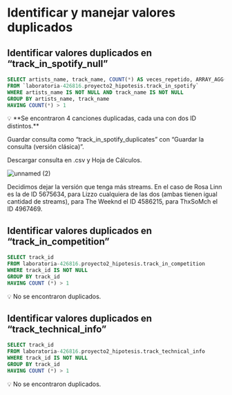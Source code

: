 # Identificar y manejar valores duplicados

## Identificar valores duplicados en “track_in_spotify_null”

```sql
SELECT artists_name, track_name, COUNT(*) AS veces_repetido, ARRAY_AGG(track_id) AS track_ids, ARRAY_AGG(streams) AS streams
FROM `laboratoria-426816.proyecto2_hipotesis.track_in_spotify`
WHERE artists_name IS NOT NULL AND track_name IS NOT NULL
GROUP BY artists_name, track_name
HAVING COUNT(*) > 1
```

<aside>
💡 **Se encontraron 4 canciones duplicadas, cada una con dos ID distintos.**

Guardar consulta como “track_in_spotify_duplicates” con “Guardar la consulta (versión clásica)”.

Descargar consulta en .csv y Hoja de Cálculos.

</aside>

![unnamed (2)](https://github.com/user-attachments/assets/ca5afd40-e44a-4e43-a71f-d49046d431d5)

Decidimos dejar la versión que tenga más streams. En el caso de Rosa Linn es la de ID 5675634, para Lizzo cualquiera de las dos (ambas tienen igual cantidad de streams), para The Weeknd el ID 4586215, para ThxSoMch el ID 4967469.

## Identificar valores duplicados en “track_in_competition”

```sql
SELECT track_id
FROM laboratoria-426816.proyecto2_hipotesis.track_in_competition
WHERE track_id IS NOT NULL
GROUP BY track_id
HAVING COUNT (*) > 1
```

<aside>
💡 No se encontraron duplicados.

</aside>

## Identificar valores duplicados en “track_technical_info”

```sql
SELECT track_id
FROM laboratoria-426816.proyecto2_hipotesis.track_technical_info
WHERE track_id IS NOT NULL
GROUP BY track_id
HAVING COUNT (*) > 1
```

<aside>
💡 No se encontraron duplicados.

</aside>
